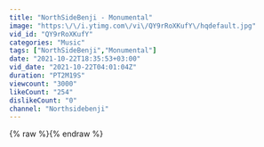 ```yaml
---
title: "NorthSideBenji - Monumental"
image: "https:\/\/i.ytimg.com\/vi\/QY9rRoXKufY\/hqdefault.jpg"
vid_id: "QY9rRoXKufY"
categories: "Music"
tags: ["NorthSideBenji","Monumental"]
date: "2021-10-22T18:35:53+03:00"
vid_date: "2021-10-22T04:01:04Z"
duration: "PT2M19S"
viewcount: "3000"
likeCount: "254"
dislikeCount: "0"
channel: "Northsidebenji"
---
```

{% raw %}{% endraw %}

